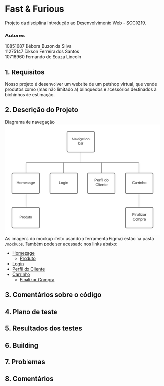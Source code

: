 # Fast & Furious
Projeto da disciplina Introdução ao Desenvolvimento Web - SCC0219.

### Autores
10851687	Débora Buzon da Silva <br>
11275147	Dikson Ferreira dos Santos <br>
10716960	Fernando de Souza Lincoln <br>

## 1. Requisitos
Nosso projeto é desenvolver um website de um petshop virtual, que vende produtos como (mas não limitado a) brinquedos e acessórios destinados à bichinhos de estimação.

## 2. Descrição do Projeto

Diagrama de navegação:
<img src="https://github.com/dbuzon/ProjetoWeb/blob/master/mockups/navigationDiagram.png" width=600px>
As imagens do mockup (feito usando a ferramenta Figma) estão na pasta `/mockups`. 
Também pode ser acessado nos links abaixo:
- [Homepage](/mockups/Homepage.png)
  - [Produto](/mockups/Produto.png)
- [Login](/mockups/Login.png)
- [Perfil do Cliente](/mockups/PerfildoCliente.png)
- [Carrinho](/mockups/carrinho.png)
  - [Finalizar Compra](/mockups/FinalizarCompra.png)

## 3. Comentários sobre o código

## 4. Plano de teste

## 5. Resultados dos testes

## 6. Building

## 7. Problemas

## 8. Comentários
